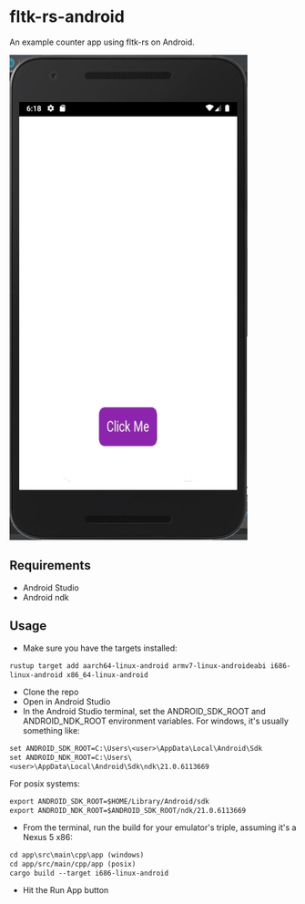 # fltk-rs-android

An example counter app using fltk-rs on Android.

![image](ex.jpg)

## Requirements
- Android Studio
- Android ndk

## Usage
- Make sure you have the targets installed:
```
rustup target add aarch64-linux-android armv7-linux-androideabi i686-linux-android x86_64-linux-android
```
- Clone the repo
- Open in Android Studio
- In the Android Studio terminal, set the ANDROID_SDK_ROOT and ANDROID_NDK_ROOT environment variables. 
For windows, it's usually something like:
```
set ANDROID_SDK_ROOT=C:\Users\<user>\AppData\Local\Android\Sdk
set ANDROID_NDK_ROOT=C:\Users\<user>\AppData\Local\Android\Sdk\ndk\21.0.6113669
```
For posix systems:
```
export ANDROID_SDK_ROOT=$HOME/Library/Android/sdk
export ANDROID_NDK_ROOT=$ANDROID_SDK_ROOT/ndk/21.0.6113669
```
- From the terminal, run the build for your emulator's triple, assuming it's a Nexus 5 x86:
```
cd app\src\main\cpp\app (windows)
cd app/src/main/cpp/app (posix)
cargo build --target i686-linux-android
```
- Hit the Run App button
